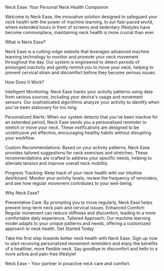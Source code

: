 Neck Ease: Your Personal Neck Health Companion

Welcome to Neck Ease, the innovative solution designed to safeguard your neck health with the power of machine learning. In our fast-paced world, where extended hours in front of screens and sedentary lifestyles have become commonplace, maintaining neck health is more crucial than ever.

What is Neck Ease?

Neck Ease is a cutting-edge website that leverages advanced machine learning technology to monitor and promote your neck movement throughout the day. Our system is engineered to detect periods of prolonged inactivity and gently remind you to move your neck, helping to prevent cervical strain and discomfort before they become serious issues.

How Does It Work?

Intelligent Monitoring: Neck Ease tracks your activity patterns using data from various sources, including your device's usage and movement sensors. Our sophisticated algorithms analyze your activity to identify when you've been stationary for too long.

Personalized Alerts: When our system detects that you’ve been inactive for an extended period, Neck Ease sends you a personalized reminder to stretch or move your neck. These notifications are designed to be unobtrusive yet effective, encouraging healthy habits without disrupting your workflow.

Custom Recommendations: Based on your activity patterns, Neck Ease provides tailored suggestions for neck exercises and stretches. These recommendations are crafted to address your specific needs, helping to alleviate tension and improve overall neck mobility.

Progress Tracking: Keep track of your neck health with our intuitive dashboard. Monitor your activity levels, review the frequency of reminders, and see how regular movement contributes to your well-being.

Why Neck Ease?

Preventative Care: By prompting you to move regularly, Neck Ease helps prevent long-term neck pain and cervical issues.
Enhanced Comfort: Regular movement can reduce stiffness and discomfort, leading to a more comfortable daily experience.
Tailored Approach: Our machine learning model adapts to your unique patterns and needs, offering a customized approach to neck health.
Get Started Today

Take the first step towards better neck health with Neck Ease. Sign up now to start receiving personalized movement reminders and enjoy the benefits of a healthier, more flexible neck. Say goodbye to discomfort and hello to a more active and pain-free lifestyle!

Neck Ease – Your partner in proactive neck care and comfort.

